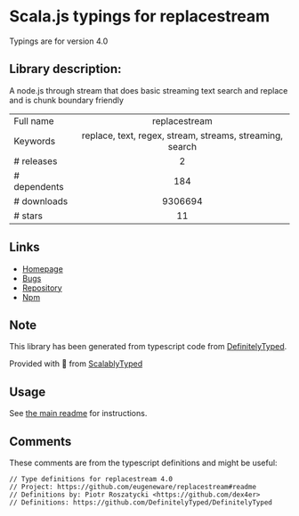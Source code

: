 
# Scala.js typings for replacestream

Typings are for version 4.0

## Library description:
A node.js through stream that does basic streaming text search and replace and is chunk boundary friendly

|                    |                 |
| ------------------ | :-------------: |
| Full name          | replacestream |
| Keywords           | replace, text, regex, stream, streams, streaming, search |
| # releases         | 2 |
| # dependents       | 184 |
| # downloads        | 9306694 |
| # stars            | 11 |

## Links
- [Homepage](https://github.com/eugeneware/replacestream#readme)
- [Bugs](https://github.com/eugeneware/replacestream/issues)
- [Repository](https://github.com/eugeneware/replacestream)
- [Npm](https://www.npmjs.com/package/replacestream)
    


## Note
This library has been generated from typescript code from [DefinitelyTyped](https://definitelytyped.org).

Provided with :purple_heart: from [ScalablyTyped](https://github.com/oyvindberg/ScalablyTyped)

## Usage
See [the main readme](../../readme.md) for instructions.

## Comments

These comments are from the typescript definitions and might be useful:
```
// Type definitions for replacestream 4.0
// Project: https://github.com/eugeneware/replacestream#readme
// Definitions by: Piotr Roszatycki <https://github.com/dex4er>
// Definitions: https://github.com/DefinitelyTyped/DefinitelyTyped

```

